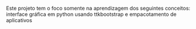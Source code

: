 Este projeto tem o foco somente na aprendizagem dos seguintes conceitos: interface gráfica em python usando ttkbootstrap e empacotamento de aplicativos